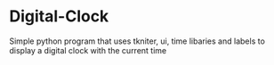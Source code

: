 # Digital-Clock
Simple python program that uses tkniter, ui, time libaries and labels to display a digital clock with the current time
